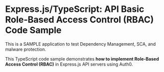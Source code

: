 # Express.js/TypeScript: API Basic Role-Based Access Control (RBAC) Code Sample

This is a SAMPLE application to test Dependency Management, SCA, and malware protection.

This TypeScript code sample demonstrates **how to implement Role-Based Access Control (RBAC)** in Express.js API servers using Auth0.
